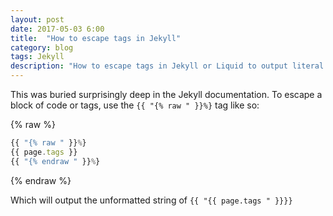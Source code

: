 ```yaml
---
layout: post
date: 2017-05-03 6:00
title:  "How to escape tags in Jekyll"
category: blog
tags: Jekyll
description: "How to escape tags in Jekyll or Liquid to output literal curly braces"
---
```

This was buried surprisingly deep in the Jekyll documentation. To escape a block of code or tags, use the `{{ "{% raw " }}%}` tag like so:

{% raw  %}
```js
{{ "{% raw " }}%}
{{ page.tags }}
{{ "{% endraw " }}%}
```
{% endraw %}

Which will output the unformatted string of `{{ "{{ page.tags " }}}}`

